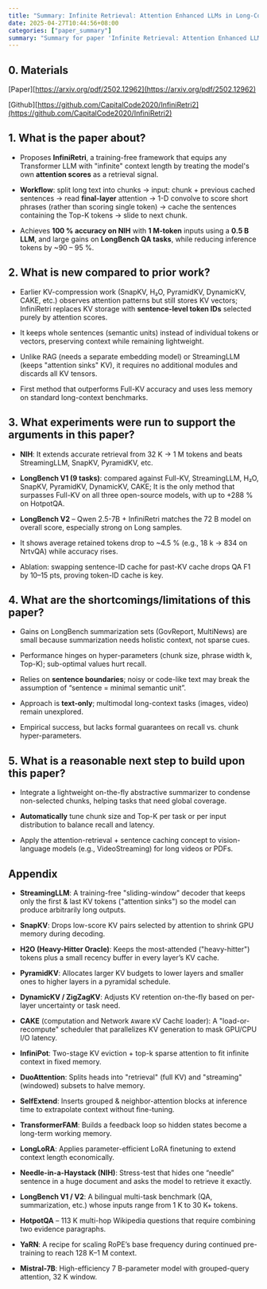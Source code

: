 ```yaml
---
title: "Summary: Infinite Retrieval: Attention Enhanced LLMs in Long-Context Processing"
date: 2025-04-27T10:44:56+08:00
categories: ["paper_summary"]
summary: "Summary for paper 'Infinite Retrieval: Attention Enhanced LLMs in Long-Context Processing'"
---
```


## 0. Materials

[Paper][https://arxiv.org/pdf/2502.12962](https://arxiv.org/pdf/2502.12962)

[Github][https://github.com/CapitalCode2020/InfiniRetri2](https://github.com/CapitalCode2020/InfiniRetri2)

## 1. What is the paper about?

- Proposes **InfiniRetri**, a training-free framework that equips any Transformer LLM with "infinite" context length by treating the model's own **attention scores** as a retrieval signal.​

- **Workflow**: split long text into chunks → input: chunk + previous cached sentences → read **final-layer** attention → 1-D convolve to score short phrases (rather than scoring single token) → cache the sentences containing the Top-K tokens → slide to next chunk.​

- Achieves **100 % accuracy on NIH** with **1 M-token** inputs using a **0.5 B LLM**, and large gains on **LongBench QA tasks**, while reducing inference tokens by ~90 – 95 %.​

## 2. What is new compared to prior work?

- Earlier KV-compression work (SnapKV, H₂O, PyramidKV, DynamicKV, CAKE, etc.) observes attention patterns but still stores KV vectors; InfiniRetri replaces KV storage with **sentence-level token IDs** selected purely by attention scores.​

- It keeps whole sentences (semantic units) instead of individual tokens or vectors, preserving context while remaining lightweight.​

- Unlike RAG (needs a separate embedding model) or StreamingLLM (keeps "attention sinks" KV), it requires no additional modules and discards all KV tensors.​

- First method that outperforms Full-KV accuracy and uses less memory on standard long-context benchmarks.​

## 3. What experiments were run to support the arguments in this paper?

- **NIH**: It extends accurate retrieval from 32 K → 1 M tokens and beats StreamingLLM, SnapKV, PyramidKV, etc.​

- **LongBench V1 (9 tasks)**: compared against Full-KV, StreamingLLM, H₂O, SnapKV, PyramidKV, DynamicKV, CAKE; It is the only method that surpasses Full-KV on all three open-source models, with up to +288 % on HotpotQA.​

- **LongBench V2** – Qwen 2.5-7B + InfiniRetri matches the 72 B model on overall score, especially strong on Long samples.​

- It shows average retained tokens drop to ~4.5 % (e.g., 18 k → 834 on NrtvQA) while accuracy rises.​

- Ablation: swapping sentence-ID cache for past-KV cache drops QA F1 by 10–15 pts, proving token-ID cache is key.​

## 4. What are the shortcomings/limitations of this paper?

- Gains on LongBench summarization sets (GovReport, MultiNews) are small because summarization needs holistic context, not sparse cues.​

- Performance hinges on hyper-parameters (chunk size, phrase width k, Top-K); sub-optimal values hurt recall.​

- Relies on **sentence boundaries**; noisy or code-like text may break the assumption of “sentence = minimal semantic unit”.​

- Approach is **text-only**; multimodal long-context tasks (images, video) remain unexplored.​

- Empirical success, but lacks formal guarantees on recall vs. chunk hyper-parameters.

## 5. What is a reasonable next step to build upon this paper?

- Integrate a lightweight on-the-fly abstractive summarizer to condense non-selected chunks, helping tasks that need global coverage.

- **Automatically** tune chunk size and Top-K per task or per input distribution to balance recall and latency.

- Apply the attention-retrieval + sentence caching concept to vision-language models (e.g., VideoStreaming) for long videos or PDFs.​

## Appendix

- **StreamingLLM**: A training-free "sliding-window" decoder that keeps only the first & last KV tokens ("attention sinks") so the model can produce arbitrarily long outputs.

- **SnapKV**: Drops low-score KV pairs selected by attention to shrink GPU memory during decoding.

- **H2O (Heavy-Hitter Oracle)**: Keeps the most-attended ("heavy-hitter") tokens plus a small recency buffer in every layer’s KV cache.

- **PyramidKV**: Allocates larger KV budgets to lower layers and smaller ones to higher layers in a pyramidal schedule.

- **DynamicKV / ZigZagKV**: Adjusts KV retention on-the-fly based on per-layer uncertainty or task need.

- **CAKE** (`C`omputation and Network `A`ware `K`V Cach`E` loader): A "load-or-recompute" scheduler that parallelizes KV generation to mask GPU/CPU I/O latency.

- **InfiniPot**: Two-stage KV eviction + top-k sparse attention to fit infinite context in fixed memory.

- **DuoAttention**: Splits heads into "retrieval" (full KV) and "streaming" (windowed) subsets to halve memory.

- **SelfExtend**: Inserts grouped & neighbor-attention blocks at inference time to extrapolate context without fine-tuning.

- **TransformerFAM**: Builds a feedback loop so hidden states become a long-term working memory.

- **LongLoRA**: Applies parameter-efficient LoRA finetuning to extend context length economically.

- **Needle-in-a-Haystack (NIH)**: Stress-test that hides one “needle” sentence in a huge document and asks the model to retrieve it exactly.

- **LongBench V1 / V2**: A bilingual multi-task benchmark (QA, summarization, etc.) whose inputs range from 1 K to 30 K+ tokens.

- **HotpotQA** – 113 K multi-hop Wikipedia questions that require combining two evidence paragraphs.

- **YaRN**: A recipe for scaling RoPE’s base frequency during continued pre-training to reach 128 K–1 M context.

- **Mistral-7B**: High-efficiency 7 B-parameter model with grouped-query attention, 32 K window.

